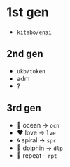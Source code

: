 # 1st gen
- `kitabo/ensi`

## 2nd gen
- `ukb/token`
- adm
- ?

## 3rd gen  
- 🌊 ocean -> `ocn`
- ❤️ love -> `lve`
- 🌀 spiral -> `spr`
- 🐬 dolphin -> `dlp`
- 🔁 repeat - `rpt`
